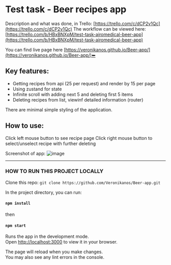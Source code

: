 # Test task - Beer recipes app

Description and what was done, in Trello: [https://trello.com/c/dCP2v1Qc](https://trello.com/c/dCP2v1Qc)
The workflow can be viewed here: [https://trello.com/b/HBxBNXpM/test-task-airomedical-beer-app](https://trello.com/b/HBxBNXpM/test-task-airomedical-beer-app)

You can find live page here [https://veronikanos.github.io/Beer-app/](https://veronikanos.github.io/Beer-app/)⬅

## Key features:

- Getting recipes from api (25 per request) and render by 15 per page
- Using zustand for state
- Infinite scroll with adding next 5 and deleting first 5 items
- Deleting recipes from list, viewinf detailed information (router)

There are minimal simple styling of the application.

## How to use:

Click left mouse button to see recipe page
Click right mouse button to select/unselect recipe with further deleting

Screenshot of app:
![image](https://github.com/Veronikanos/Beer-app/assets/49239848/8ec2be75-60f8-4edc-8506-1853766905f4)

---

### HOW TO RUN THIS PROJECT LOCALLY

Clone this repo:
`git clone https://github.com/Veronikanos/Beer-app.git`

In the project directory, you can run:

#### `npm install`

then

#### `npm start`

Runs the app in the development mode.\
Open [http://localhost:3000](http://localhost:3000) to view it
in your browser.

The page will reload when you make changes.\
You may also see any lint errors in the console.

